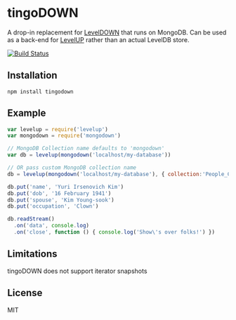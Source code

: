 # tingoDOWN

A drop-in replacement for
[LevelDOWN](https://github.com/rvagg/node-leveldown) that runs on
MongoDB. Can be used as a back-end for
[LevelUP](https://github.com/rvagg/node-levelup) rather than an actual
LevelDB store.

[![Build Status](https://travis-ci.org/watson/mongodown.png)](https://travis-ci.org/watson/mongodown)

## Installation

```
npm install tingodown
```

## Example

```javascript
var levelup = require('levelup')
var mongodown = require('mongodown')

// MongoDB Collection name defaults to 'mongodown'
var db = levelup(mongodown('localhost/my-database'))

// OR pass custom MongoDB collection name
db = levelup(mongodown('localhost/my-database'), { collection:'People_C' })

db.put('name', 'Yuri Irsenovich Kim')
db.put('dob', '16 February 1941')
db.put('spouse', 'Kim Young-sook')
db.put('occupation', 'Clown')

db.readStream()
  .on('data', console.log)
  .on('close', function () { console.log('Show\'s over folks!') })
```

## Limitations

tingoDOWN does not support iterator snapshots

## License

MIT
